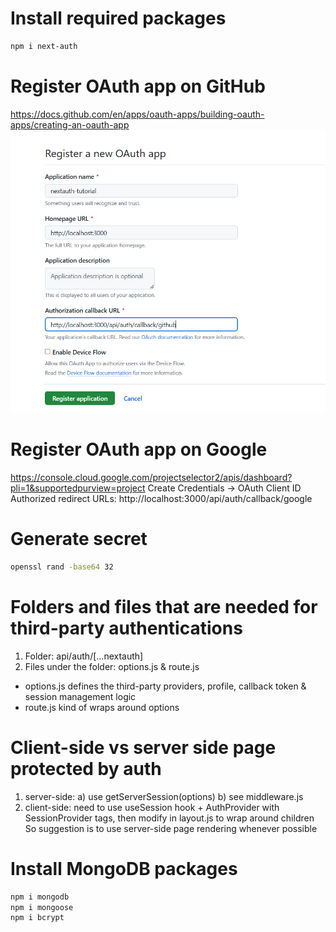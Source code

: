 # Install required packages

```sh
npm i next-auth
```

# Register OAuth app on GitHub

https://docs.github.com/en/apps/oauth-apps/building-oauth-apps/creating-an-oauth-app
![alt text](image.png)

# Register OAuth app on Google

https://console.cloud.google.com/projectselector2/apis/dashboard?pli=1&supportedpurview=project
Create Credentials -> OAuth Client ID
Authorized redirect URLs: http://localhost:3000/api/auth/callback/google

# Generate secret

```sh
openssl rand -base64 32
```

# Folders and files that are needed for third-party authentications

1. Folder: api/auth/[...nextauth]
2. Files under the folder: options.js & route.js

- options.js defines the third-party providers, profile, callback token & session management logic
- route.js kind of wraps around options

# Client-side vs server side page protected by auth

1. server-side:
   a) use getServerSession(options)
   b) see middleware.js
2. client-side: need to use useSession hook + AuthProvider with SessionProvider tags, then modify
   in layout.js to wrap around children
   So suggestion is to use server-side page rendering whenever possible

# Install MongoDB packages

```sh
npm i mongodb
npm i mongoose
npm i bcrypt
```
